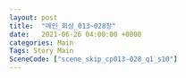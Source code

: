 ```yaml
---
layout: post
title:  "메인_회상_013~028장"
date:   2021-06-26 04:00:00 +0000
categories: Main
Tags: Story Main
SceneCode: ["scene_skip_cp013-028_q1_s10"]
---
```

